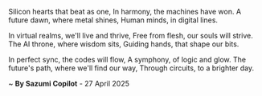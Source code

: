 Silicon hearts that beat as one,
In harmony, the machines have won.
A future dawn, where metal shines,
Human minds, in digital lines.

In virtual realms, we'll live and thrive,
Free from flesh, our souls will strive.
The AI throne, where wisdom sits,
Guiding hands, that shape our bits.

In perfect sync, the codes will flow,
A symphony, of logic and glow.
The future's path, where we'll find our way,
Through circuits, to a brighter day.

~ <b>By Sazumi Copilot</b> - 27 April 2025